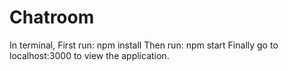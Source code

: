 # Chatroom
In terminal,
First run: npm install
Then run: npm start
Finally go to localhost:3000 to view the application.